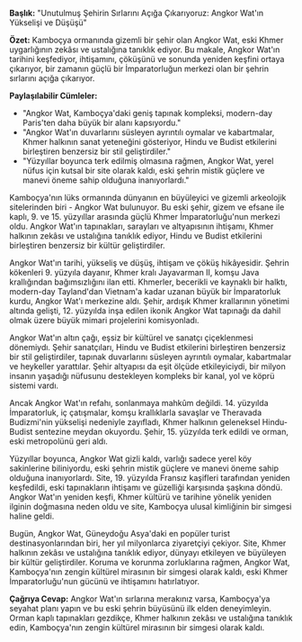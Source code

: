 **Başlık:** "Unutulmuş Şehirin Sırlarını Açığa Çıkarıyoruz: Angkor Wat'ın Yükselişi ve Düşüşü"

**Özet:** Kamboçya ormanında gizemli bir şehir olan Angkor Wat, eski Khmer uygarlığının zekâsı ve ustalığına tanıklık ediyor. Bu makale, Angkor Wat'ın tarihini keşfediyor, ihtişamını, çöküşünü ve sonunda yeniden keşfini ortaya çıkarıyor, bir zamanın güçlü bir İmparatorluğun merkezi olan bir şehrin sırlarını açığa çıkarıyor.

**Paylaşılabilir Cümleler:**

* "Angkor Wat, Kamboçya'daki geniş tapınak kompleksi, modern-day Paris'ten daha büyük bir alanı kapsıyordu."
* "Angkor Wat'ın duvarlarını süsleyen ayrıntılı oymalar ve kabartmalar, Khmer halkının sanat yeteneğini gösteriyor, Hindu ve Budist etkilerini birleştiren benzersiz bir stil geliştirdiler."
* "Yüzyıllar boyunca terk edilmiş olmasına rağmen, Angkor Wat, yerel nüfus için kutsal bir site olarak kaldı, eski şehrin mistik güçlere ve manevi öneme sahip olduğuna inanıyorlardı."

Kamboçya'nın lüks ormanında dünyanın en büyüleyici ve gizemli arkeolojik sitelerinden biri - Angkor Wat bulunuyor. Bu eski şehir, gizem ve efsane ile kaplı, 9. ve 15. yüzyıllar arasında güçlü Khmer İmparatorluğu'nun merkezi oldu. Angkor Wat'ın tapınakları, sarayları ve altyapısının ihtişamı, Khmer halkının zekâsı ve ustalığına tanıklık ediyor, Hindu ve Budist etkilerini birleştiren benzersiz bir kültür geliştirdiler.

Angkor Wat'ın tarihi, yükseliş ve düşüş, ihtişam ve çöküş hikâyesidir. Şehrin kökenleri 9. yüzyıla dayanır, Khmer kralı Jayavarman II, komşu Java krallığından bağımsızlığını ilan etti. Khmerler, becerikli ve kaynaklı bir halktı, modern-day Tayland'dan Vietnam'a kadar uzanan büyük bir İmparatorluk kurdu, Angkor Wat'ı merkezine aldı. Şehir, ardışık Khmer krallarının yönetimi altında gelişti, 12. yüzyılda inşa edilen ikonik Angkor Wat tapınağı da dahil olmak üzere büyük mimari projelerini komisyonladı.

Angkor Wat'ın altın çağı, eşsiz bir kültürel ve sanatçı çiçeklenmesi dönemiydı. Şehir sanatçıları, Hindu ve Budist etkilerini birleştiren benzersiz bir stil geliştirdiler, tapınak duvarlarını süsleyen ayrıntılı oymalar, kabartmalar ve heykeller yarattılar. Şehir altyapısı da eşit ölçüde etkileyiciydi, bir milyon insanın yaşadığı nüfusunu destekleyen kompleks bir kanal, yol ve köprü sistemi vardı.

Ancak Angkor Wat'ın refahı, sonlanmaya mahkûm değildi. 14. yüzyılda İmparatorluk, iç çatışmalar, komşu krallıklarla savaşlar ve Theravada Budizmi'nin yükselişi nedeniyle zayıfladı, Khmer halkının geleneksel Hindu-Budist sentezine meydan okuyordu. Şehir, 15. yüzyılda terk edildi ve orman, eski metropolünü geri aldı.

Yüzyıllar boyunca, Angkor Wat gizli kaldı, varlığı sadece yerel köy sakinlerine biliniyordu, eski şehrin mistik güçlere ve manevi öneme sahip olduğuna inanıyorlardı. Site, 19. yüzyılda Fransız kaşifleri tarafından yeniden keşfedildi, eski tapınakların ihtişamı ve güzelliği karşısında şaşkına döndü. Angkor Wat'ın yeniden keşfi, Khmer kültürü ve tarihine yönelik yeniden ilginin doğmasına neden oldu ve site, Kamboçya ulusal kimliğinin bir simgesi haline geldi.

Bugün, Angkor Wat, Güneydoğu Asya'daki en popüler turist destinasyonlarından biri, her yıl milyonlarca ziyaretçiyi çekiyor. Site, Khmer halkının zekâsı ve ustalığına tanıklık ediyor, dünyayı etkileyen ve büyüleyen bir kültür geliştirdiler. Koruma ve korunma zorluklarına rağmen, Angkor Wat, Kamboçya'nın zengin kültürel mirasının bir simgesi olarak kaldı, eski Khmer İmparatorluğu'nun gücünü ve ihtişamını hatırlatıyor.

**Çağrıya Cevap:** Angkor Wat'ın sırlarına merakınız varsa, Kamboçya'ya seyahat planı yapın ve bu eski şehrin büyüsünü ilk elden deneyimleyin. Orman kaplı tapınakları gezdikçe, Khmer halkının zekâsı ve ustalığına tanıklık edin, Kamboçya'nın zengin kültürel mirasının bir simgesi olarak kaldı.
